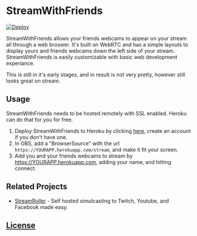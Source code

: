 # StreamWithFriends

[![Deploy](https://www.herokucdn.com/deploy/button.svg)](https://heroku.com/deploy?template=https://github.com/dustinblackman/streamwithfriends)

StreamWithFriends allows your friends webcams to appear on your stream all through a web broswer. It's built on WebRTC
and has a simple layouts to display yours and friends webcams down the left side of your stream. StreamWithFriends is
easily customizable with basic web development experiance.

This is still in it's early stages, and in result is not very pretty, however still looks great on stream.

## Usage

StreamWithFriends needs to be hosted remotely with SSL enabled. Heroku can do that for you for free.

1. Deploy StreamWithFriends to Heroku by clicking [here](https://heroku.com/deploy?template=https://github.com/dustinblackman/streamwithfriends), create an account if you don't have one.
2. In OBS, add a "BrowserSource" with the url `https://YOURAPP.herokuapp.com/stream`, and make it fit your screen.
3. Add you and your friends webcams to stream by https://YOURAPP.herokuapp.com, adding your name, and hitting connect.

## Related Projects

- [StreamRoller](https://github.com/dustinblackman/streamroller) - Self hosted simulcasting to Twitch, Youtube, and
  Facebook made easy.

## [License](LICENSE)
